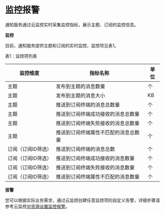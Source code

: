 # 监控报警

通知服务通过云监控实时采集监控指标，展示主题、订阅的监控信息。

**监控**

目前，通知服务提供主题和订阅的实时监控，监控项见表1。

表1：监控项列表

| 监控维度           | 指标名称            | 单位 | 
| -------------------  | ------------------- | ---- | 
| 主题   | 发布到主题的消息数量       | 个   | 
| 主题 | 发布到主题的消息大小     | KB   | 
| 主题  | 推送到订阅终端的消息总数量  | 个   |
| 主题  | 推送到订阅终端成功接收的消息总数量  | 个   | 
| 主题  | 推送到订阅终端失败接收的消息总数量   | 个   | 
| 主题  | 推送到订阅终端属性不匹配的消息总数量     | 个   | 
| 订阅（订阅ID筛选） | 推送到订阅终端的消息总数     | 个   | 
| 订阅（订阅ID筛选）  | 推送到订阅终端成功接收的消息数量     | 个   | 
| 订阅（订阅ID筛选）  | 推送到订阅终端失败接收的消息数量    | 个   | 
| 订阅（订阅ID筛选） | 推送到订阅终端属性不匹配的消息数量    | 个   | 


 

**报警**

您可以根据实际业务需求，通过云监控创建任意监控项的自定义告警，详细步骤请参考云监控[对资源设置监控报警](https://docs.jdcloud.com/cn/monitoring/add-rule)。
